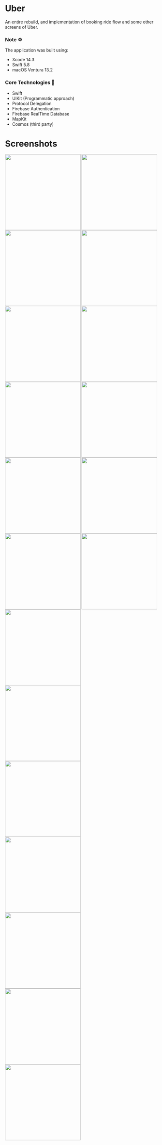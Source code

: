 # Uber
An entire rebuild, and implementation of booking ride flow and some other screens of Uber.

### Note ⚙️
The application was built using: 
* Xcode 14.3
* Swift 5.8
* macOS Ventura 13.2

### Core Technologies 📲
* Swift
* UIKit (Programmatic approach)
* Protocol Delegation
* Firebase Authentication
* Firebase RealTime Database
* MapKit
* Cosmos (third party)


# Screenshots
<img align='left' src="Uber/Assets.xcassets/screenshots/splash.imageset/splash.png"  width="250">
<img align='left' src="Uber/Assets.xcassets/screenshots/welcome.imageset/welcome.png"  width="250">
<img src="Uber/Assets.xcassets/screenshots/experience.imageset/experience.png"  width="250">


<img align='left' src="Uber/Assets.xcassets/screenshots/signup.imageset/signup.png"  width="250">
<img align='left' src="Uber/Assets.xcassets/screenshots/signin.imageset/signin.png"  width="250">
<img  src="Uber/Assets.xcassets/screenshots/loading.imageset/loading.png"  width="250">

<img align='left' src="Uber/Assets.xcassets/screenshots/home.imageset/home.png"  width="250">
<img align='left' src="Uber/Assets.xcassets/screenshots/home2.imageset/home2.png"  width="250">
<img src="Uber/Assets.xcassets/screenshots/overlay.imageset/overlay.png"  width="250">

<img align='left' src="Uber/Assets.xcassets/screenshots/overlay2.imageset/overlay2.png"  width="250">
<img align='left' src="Uber/Assets.xcassets/screenshots/trip.imageset/trip.png"  width="250">
<img src="Uber/Assets.xcassets/screenshots/overlay3.imageset/overlay3.png"  width="250">

<img align='left' src="Uber/Assets.xcassets/screenshots/activity.imageset/activity.png"  width="250">
<img align='left' src="Uber/Assets.xcassets/screenshots/activity2.imageset/activity2.png"  width="250">
<img src="Uber/Assets.xcassets/screenshots/account.imageset/account.png"  width="250">

<img align='left' src="Uber/Assets.xcassets/screenshots/settings.imageset/settings.png"  width="250">
<img align='left' src="Uber/Assets.xcassets/screenshots/settings2.imageset/settings2.png"  width="250">
<img src="Uber/Assets.xcassets/screenshots/edit.imageset/edit.png"  width="250">

<img align='left' src="Uber/Assets.xcassets/screenshots/trips.imageset/trips.png"  width="250">
